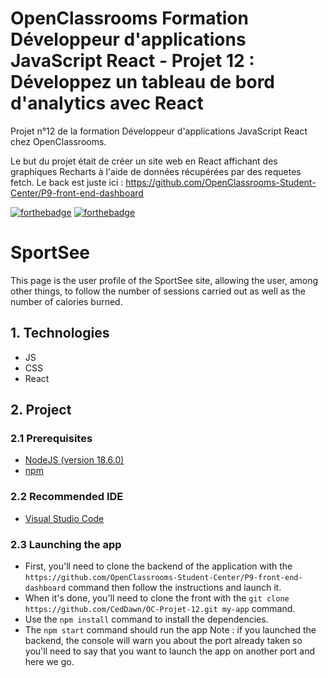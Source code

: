 # OpenClassrooms Formation Développeur d'applications JavaScript React - Projet 12 : Développez un tableau de bord d'analytics avec React
 
Projet n°12 de la formation Développeur d'applications JavaScript React chez OpenClassrooms.

Le but du projet était de créer un site web en React affichant des graphiques Recharts à l'aide de données récupérées par des requetes fetch.
Le back est juste ici : https://github.com/OpenClassrooms-Student-Center/P9-front-end-dashboard

[![forthebadge](https://forthebadge.com/images/badges/made-with-javascript.svg)](https://forthebadge.com) [![forthebadge](https://forthebadge.com/images/badges/uses-css.svg)](https://forthebadge.com)

# SportSee

This page is the user profile of the SportSee site, allowing the user, among other things, to follow the number of sessions carried out as well as the number of calories burned.

## 1. Technologies
- JS
- CSS 
- React

## 2. Project

### 2.1 Prerequisites
- [NodeJS (version 18.6.0)](https://nodejs.org/en)
- [npm](https://docs.npmjs.com/downloading-and-installing-node-js-and-npm) 

### 2.2 Recommended IDE
- [Visual Studio Code](https://code.visualstudio.com) 

### 2.3 Launching the app
- First, you'll need to clone the backend of the application with the `https://github.com/OpenClassrooms-Student-Center/P9-front-end-dashboard` command then follow the instructions and launch it.
- When it's done, you'll need to clone the front with the `git clone https://github.com/CedDawn/OC-Projet-12.git my-app` command.
- Use the `npm install` command to install the dependencies.
- The `npm start` command should run the app
Note : if you launched the backend, the console will warn you about the port already taken so you'll need to say that you want to launch the app on another port and here we go.

